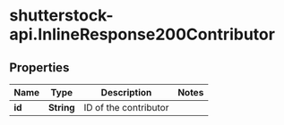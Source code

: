 # shutterstock-api.InlineResponse200Contributor

## Properties
Name | Type | Description | Notes
------------ | ------------- | ------------- | -------------
**id** | **String** | ID of the contributor | 


